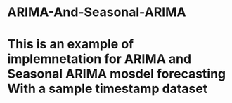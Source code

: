 # ARIMA-And-Seasonal-ARIMA

# This is an example of implemnetation for ARIMA and Seasonal ARIMA mosdel forecasting With a sample timestamp dataset